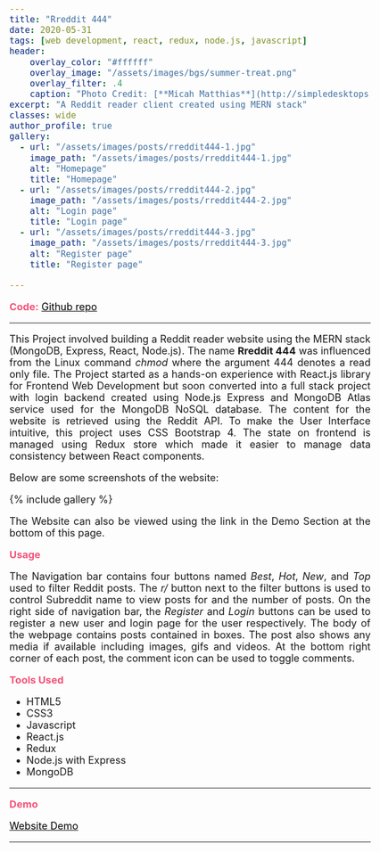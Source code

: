 ```yaml
---
title: "Rreddit 444"
date: 2020-05-31
tags: [web development, react, redux, node.js, javascript]
header: 
    overlay_color: "#ffffff"
    overlay_image: "/assets/images/bgs/summer-treat.png"
    overlay_filter: .4
    caption: "Photo Credit: [**Micah Matthias**](http://simpledesktops.com/browse/desktops/2014/jul/05/summer-treat/)"
excerpt: "A Reddit reader client created using MERN stack"
classes: wide
author_profile: true
gallery:
  - url: "/assets/images/posts/rreddit444-1.jpg"
    image_path: "/assets/images/posts/rreddit444-1.jpg" 
    alt: "Homepage"
    title: "Homepage"
  - url: "/assets/images/posts/rreddit444-2.jpg"
    image_path: "/assets/images/posts/rreddit444-2.jpg"
    alt: "Login page"
    title: "Login page"
  - url: "/assets/images/posts/rreddit444-3.jpg"
    image_path: "/assets/images/posts/rreddit444-3.jpg"
    alt: "Register page"
    title: "Register page"

---
```


<script>
</script>

<style>
i {
    color: #f25278;
}

b {
    color: #f25278;
}

body {
    text-align: justify;
    font-size: 18px;
}
</style>

<!--## A read only client for Reddit created using MERN stack (MongoDB, Express, React & Node.js-->

<b>Code:</b> <a href="https://github.com/kasim95/rreddit_444" target="_blank" style="color: black;">Github repo <i class="fab fa-github fa-lg"></i></a>

---

This Project involved building a Reddit reader website using the MERN stack (MongoDB, Express, React, Node.js). The name **Rreddit 444**
was influenced from the Linux command *chmod* where the argument 444 denotes a read only file.
The Project started as a hands-on experience with React.js library for Frontend Web Development
but soon converted into a full stack project with login backend created using Node.js Express and 
MongoDB Atlas service used for the MongoDB NoSQL database.
The content for the website is retrieved using the Reddit API.
To make the User Interface intuitive, this project uses CSS Bootstrap 4. 
The state on frontend is managed using Redux store which made it 
easier to manage data consistency between React components.

Below are some screenshots of the website:

{% include gallery %}

The Website can also be viewed using the link in the Demo Section at the bottom of this page.

<b>Usage</b>

The Navigation bar contains four buttons named *Best*, *Hot*, *New*, and *Top*
used to filter Reddit posts. The *r/* button next to the filter buttons is
used to control Subreddit name to view posts for and the number of posts.
On the right side of navigation bar, the *Register* and *Login* buttons
can be used to register a new user and login page for the user respectively.
The body of the webpage contains posts contained in boxes. The post also shows
any media if available including images, gifs and videos. At the 
bottom right corner of each post, the 
comment icon can be used to toggle comments.

<b>Tools Used</b>
<ul>
    <li>HTML5</li>
    <li>CSS3</li>
    <li>Javascript</li>
    <li>React.js</li>
    <li>Redux</li>
    <li>Node.js with Express</li>
    <li>MongoDB</li>
</ul>

---

<b>Demo</b>

<a href="https://rreddit444.herokuapp.com/" target="_blank" style="color: black;">Website Demo <i class="fa fa-external-link-alt"></i></a>

---
